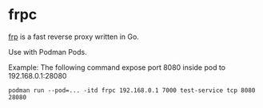 # frpc

[frp](https://github.com/fatedier/frp) is a fast reverse proxy written in Go.

Use with Podman Pods.

Example: The following command expose port 8080 inside pod to 192.168.0.1:28080

```shell
podman run --pod=... -itd frpc 192.168.0.1 7000 test-service tcp 8080 28080
```
